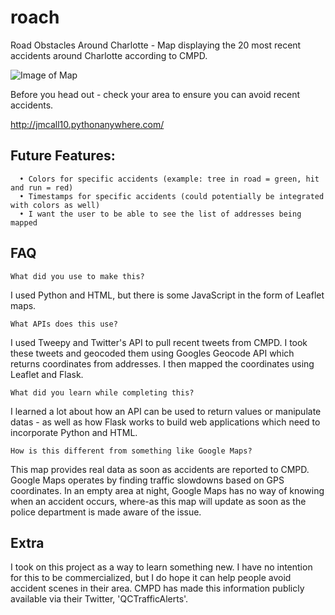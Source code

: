 # roach
Road Obstacles Around Charlotte - Map displaying the 20 most recent accidents around Charlotte according to CMPD. 

![Image of Map](https://miro.medium.com/max/1400/1*nh8-ba4y-iuQIvsm4IQ4wA.png)

Before you head out - check your area to ensure you can avoid recent accidents.

http://jmcall10.pythonanywhere.com/

## Future Features:
```
  • Colors for specific accidents (example: tree in road = green, hit and run = red)
  • Timestamps for specific accidents (could potentially be integrated with colors as well)
  • I want the user to be able to see the list of addresses being mapped
```

## FAQ

```
What did you use to make this?
```
I used Python and HTML, but there is some JavaScript in the form of Leaflet maps.

```
What APIs does this use?
```
I used Tweepy and Twitter's API to pull recent tweets from CMPD. I took these tweets and geocoded them using Googles Geocode API which returns coordinates from addresses. I then mapped the coordinates using Leaflet and Flask.

```
What did you learn while completing this?
```
I learned a lot about how an API can be used to return values or manipulate datas - as well as how Flask works to build web applications which need to incorporate Python and HTML.

```
How is this different from something like Google Maps?
```
This map provides real data as soon as accidents are reported to CMPD. Google Maps operates by finding traffic slowdowns based on GPS coordinates. In an empty area at night, Google Maps has no way of knowing when an accident occurs, where-as this map will update as soon as the police department is made aware of the issue.

## Extra

I took on this project as a way to learn something new. I have no intention for this to be commercialized, but I do hope it can help people avoid accident scenes in their area. CMPD has made this information publicly available via their Twitter, 'QCTrafficAlerts'.
